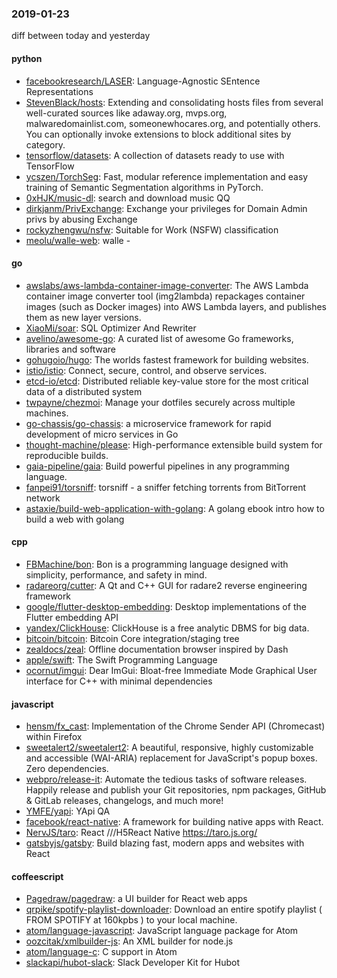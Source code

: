 ### 2019-01-23
diff between today and yesterday

#### python
* [facebookresearch/LASER](https://github.com/facebookresearch/LASER): Language-Agnostic SEntence Representations
* [StevenBlack/hosts](https://github.com/StevenBlack/hosts): Extending and consolidating hosts files from several well-curated sources like adaway.org, mvps.org, malwaredomainlist.com, someonewhocares.org, and potentially others. You can optionally invoke extensions to block additional sites by category.
* [tensorflow/datasets](https://github.com/tensorflow/datasets): A collection of datasets ready to use with TensorFlow
* [ycszen/TorchSeg](https://github.com/ycszen/TorchSeg): Fast, modular reference implementation and easy training of Semantic Segmentation algorithms in PyTorch.
* [0xHJK/music-dl](https://github.com/0xHJK/music-dl): search and download music QQ
* [dirkjanm/PrivExchange](https://github.com/dirkjanm/PrivExchange): Exchange your privileges for Domain Admin privs by abusing Exchange
* [rockyzhengwu/nsfw](https://github.com/rockyzhengwu/nsfw): Suitable for Work (NSFW) classification
* [meolu/walle-web](https://github.com/meolu/walle-web): walle -  

#### go
* [awslabs/aws-lambda-container-image-converter](https://github.com/awslabs/aws-lambda-container-image-converter): The AWS Lambda container image converter tool (img2lambda) repackages container images (such as Docker images) into AWS Lambda layers, and publishes them as new layer versions.
* [XiaoMi/soar](https://github.com/XiaoMi/soar): SQL Optimizer And Rewriter
* [avelino/awesome-go](https://github.com/avelino/awesome-go): A curated list of awesome Go frameworks, libraries and software
* [gohugoio/hugo](https://github.com/gohugoio/hugo): The worlds fastest framework for building websites.
* [istio/istio](https://github.com/istio/istio): Connect, secure, control, and observe services.
* [etcd-io/etcd](https://github.com/etcd-io/etcd): Distributed reliable key-value store for the most critical data of a distributed system
* [twpayne/chezmoi](https://github.com/twpayne/chezmoi): Manage your dotfiles securely across multiple machines.
* [go-chassis/go-chassis](https://github.com/go-chassis/go-chassis): a microservice framework for rapid development of micro services in Go
* [thought-machine/please](https://github.com/thought-machine/please): High-performance extensible build system for reproducible builds.
* [gaia-pipeline/gaia](https://github.com/gaia-pipeline/gaia): Build powerful pipelines in any programming language.
* [fanpei91/torsniff](https://github.com/fanpei91/torsniff): torsniff - a sniffer fetching torrents from BitTorrent network
* [astaxie/build-web-application-with-golang](https://github.com/astaxie/build-web-application-with-golang): A golang ebook intro how to build a web with golang

#### cpp
* [FBMachine/bon](https://github.com/FBMachine/bon): Bon is a programming language designed with simplicity, performance, and safety in mind.
* [radareorg/cutter](https://github.com/radareorg/cutter): A Qt and C++ GUI for radare2 reverse engineering framework
* [google/flutter-desktop-embedding](https://github.com/google/flutter-desktop-embedding): Desktop implementations of the Flutter embedding API
* [yandex/ClickHouse](https://github.com/yandex/ClickHouse): ClickHouse is a free analytic DBMS for big data.
* [bitcoin/bitcoin](https://github.com/bitcoin/bitcoin): Bitcoin Core integration/staging tree
* [zealdocs/zeal](https://github.com/zealdocs/zeal): Offline documentation browser inspired by Dash
* [apple/swift](https://github.com/apple/swift): The Swift Programming Language
* [ocornut/imgui](https://github.com/ocornut/imgui): Dear ImGui: Bloat-free Immediate Mode Graphical User interface for C++ with minimal dependencies

#### javascript
* [hensm/fx_cast](https://github.com/hensm/fx_cast): Implementation of the Chrome Sender API (Chromecast) within Firefox
* [sweetalert2/sweetalert2](https://github.com/sweetalert2/sweetalert2): A beautiful, responsive, highly customizable and accessible (WAI-ARIA) replacement for JavaScript's popup boxes. Zero dependencies.
* [webpro/release-it](https://github.com/webpro/release-it): Automate the tedious tasks of software releases. Happily release and publish your Git repositories, npm packages, GitHub & GitLab releases, changelogs, and much more!
* [YMFE/yapi](https://github.com/YMFE/yapi): YApi QA
* [facebook/react-native](https://github.com/facebook/react-native): A framework for building native apps with React.
* [NervJS/taro](https://github.com/NervJS/taro):  React ///H5React Native  https://taro.js.org/
* [gatsbyjs/gatsby](https://github.com/gatsbyjs/gatsby): Build blazing fast, modern apps and websites with React

#### coffeescript
* [Pagedraw/pagedraw](https://github.com/Pagedraw/pagedraw): a UI builder for React web apps
* [qrpike/spotify-playlist-downloader](https://github.com/qrpike/spotify-playlist-downloader): Download an entire spotify playlist ( FROM SPOTIFY at 160kpbs ) to your local machine.
* [atom/language-javascript](https://github.com/atom/language-javascript): JavaScript language package for Atom
* [oozcitak/xmlbuilder-js](https://github.com/oozcitak/xmlbuilder-js): An XML builder for node.js
* [atom/language-c](https://github.com/atom/language-c): C support in Atom
* [slackapi/hubot-slack](https://github.com/slackapi/hubot-slack): Slack Developer Kit for Hubot
